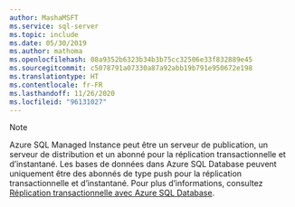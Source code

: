 ```yaml
---
author: MashaMSFT
ms.service: sql-server
ms.topic: include
ms.date: 05/30/2019
ms.author: mathoma
ms.openlocfilehash: 08a9352b6323b34b3b75cc32506e33f832889e45
ms.sourcegitcommit: c5078791a07330a87a92abb19b791e950672e198
ms.translationtype: HT
ms.contentlocale: fr-FR
ms.lasthandoff: 11/26/2020
ms.locfileid: "96131027"
---
```

  > [!NOTE] 
  > Azure SQL Managed Instance peut être un serveur de publication, un serveur de distribution et un abonné pour la réplication transactionnelle et d’instantané. Les bases de données dans Azure SQL Database peuvent uniquement être des abonnés de type push pour la réplication transactionnelle et d’instantané. Pour plus d’informations, consultez [Réplication transactionnelle avec Azure SQL Database](/azure/sql-database/sql-database-managed-instance-transactional-replication). 